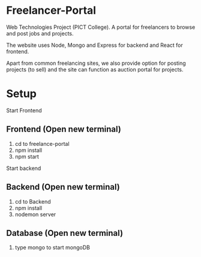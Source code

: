 # Freelancer-Portal
Web Technologies Project (PICT College). A portal for freelancers to browse and post jobs and projects.

The website uses Node, Mongo and Express for backend and React for frontend.

Apart from common freelancing sites, we also provide option for posting projects (to sell) and the site can function as auction portal for projects.

# Setup 

Start Frontend

## Frontend (Open new terminal)

1. cd to freelance-portal
2. npm install
3. npm start

Start backend

## Backend (Open new terminal)

1. cd to Backend
2. npm install
3. nodemon server

## Database (Open new terminal)

1. type mongo to start mongoDB


